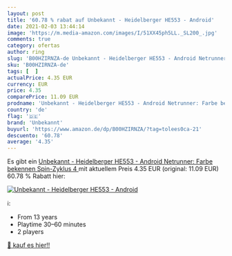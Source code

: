 ```yaml
---
layout: post
title: '60.78 % rabat auf Unbekannt - Heidelberger HE553 - Android'
date: 2021-02-03 13:44:14
image: 'https://m.media-amazon.com/images/I/51XX45ph5LL._SL200_.jpg'
comments: true
category: ofertas
author: ring
slug: 'B00HZIRNZA-de Unbekannt - Heidelberger HE553 - Android Netrunner: Farbe...'
sku: 'B00HZIRNZA-de'
tags: [  ]
actualPrice: 4.35 EUR
currency: EUR
price: 4.35
comparePrice: 11.09 EUR
prodname: 'Unbekannt - Heidelberger HE553 - Android Netrunner: Farbe bekennen  Spin-Zyklus 4 '
country: 'de'
flag: '🇩🇪'
brand: 'Unbekannt'
buyurl: 'https://www.amazon.de/dp/B00HZIRNZA/?tag=tolees0ca-21'
descuento: '60.78'
average: '4.35'
---
```


Es gibt ein [Unbekannt - Heidelberger HE553 - Android Netrunner: Farbe bekennen  Spin-Zyklus 4 ](https://www.amazon.de/dp/B00HZIRNZA/?tag=tolees0ca-21) mit aktuellem Preis 4.35 EUR (original: 11.09 EUR) 60.78 % Rabatt hier:

[![Unbekannt - Heidelberger HE553 - Android](https://m.media-amazon.com/images/I/51XX45ph5LL._SL200_.jpg)](https://www.amazon.de/dp/B00HZIRNZA/?tag=tolees0ca-21)

ℹ️:

- From 13 years
- Playtime 30–60 minutes
- 2 players

[🛒 kauf es hier!!](https://www.amazon.de/dp/B00HZIRNZA/?tag=tolees0ca-21)
